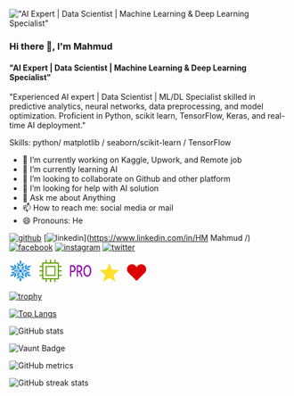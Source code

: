 !["AI Expert | Data Scientist | Machine Learning & Deep Learning Specialist"](https://media.licdn.com/dms/image/v2/D4D03AQH_i8ykkGJ9Xg/profile-displayphoto-shrink_200_200/B4DZUTH1BVGkAc-/0/1739782575391?e=1749081600&v=beta&t=mDFCeqFXhQvL9IeCg9Yo760S45UOUfuuIF4WVseqRKA) 
### Hi there 👋, I'm Mahmud
#### "AI Expert | Data Scientist | Machine Learning & Deep Learning Specialist"


"Experienced AI expert | Data Scientist | ML/DL Specialist skilled in predictive analytics, neural networks, data preprocessing, and model optimization. Proficient in Python, scikit learn, TensorFlow, Keras, and real-time AI deployment."

Skills: python/ matplotlib / seaborn/scikit-learn / TensorFlow

- 🔭 I’m currently working on Kaggle, Upwork, and Remote job  
- 🌱 I’m currently learning AI 
- 👯 I’m looking to collaborate on Github and other platform 
- 🤔 I’m looking for help with AI solution 
- 💬 Ask me about Anything  
- 📫 How to reach me: social media or mail  
- 😄 Pronouns: He 


[<img src='https://cdn.jsdelivr.net/npm/simple-icons@3.0.1/icons/github.svg' alt='github' height='40'>](https://github.com/Al-Mahmud0)  [<img src='https://cdn.jsdelivr.net/npm/simple-icons@3.0.1/icons/linkedin.svg' alt='linkedin' height='40'>](https://www.linkedin.com/in/HM Mahmud /)  [<img src='https://cdn.jsdelivr.net/npm/simple-icons@3.0.1/icons/facebook.svg' alt='facebook' height='40'>](https://www.facebook.com/LuxuryVoyages )  [<img src='https://cdn.jsdelivr.net/npm/simple-icons@3.0.1/icons/instagram.svg' alt='instagram' height='40'>](https://www.instagram.com/a.mx.luxury/)  [<img src='https://cdn.jsdelivr.net/npm/simple-icons@3.0.1/icons/twitter.svg' alt='twitter' height='40'>](https://twitter.com/HM_MAHMUD_AI)  

<a href='https://archiveprogram.github.com/'><img src='https://raw.githubusercontent.com/acervenky/animated-github-badges/master/assets/acbadge.gif' width='40' height='40'></a> <a href='https://docs.github.com/en/developers'><img src='https://raw.githubusercontent.com/acervenky/animated-github-badges/master/assets/devbadge.gif' width='40' height='40'></a> <a href='https://github.com/pricing'><img src='https://raw.githubusercontent.com/acervenky/animated-github-badges/master/assets/pro.gif' width='40' height='40'></a> <a href='https://stars.github.com/'><img src='https://raw.githubusercontent.com/acervenky/animated-github-badges/master/assets/starbadge.gif' width='35' height='35'></a> <a href='https://docs.github.com/en/github/supporting-the-open-source-community-with-github-sponsors'><img src='https://raw.githubusercontent.com/acervenky/animated-github-badges/master/assets/sponsorbadge.gif' width='35' height='35'></a> 

[![trophy](https://github-profile-trophy.vercel.app/?username=Al-Mahmud0)](https://github.com/ryo-ma/github-profile-trophy)

[![Top Langs](https://github-readme-stats.vercel.app/api/top-langs/?username=Al-Mahmud0)](https://github.com/anuraghazra/github-readme-stats)

![GitHub stats](https://github-readme-stats.vercel.app/api?username=Al-Mahmud0&show_icons=true&count_private=true)  

![Vaunt Badge](https://api.vaunt.dev/v1/github/entities/Al-Mahmud0/contributions?format=svg&private=true)  

![GitHub metrics](https://metrics.lecoq.io/Al-Mahmud0)  

![GitHub streak stats](https://streak-stats.demolab.com/?user=Al-Mahmud0)  

